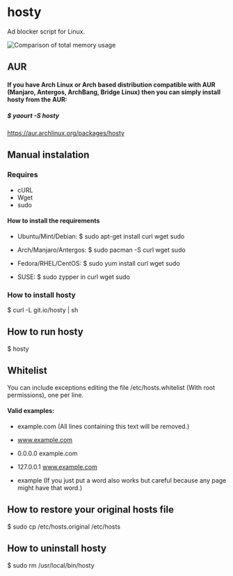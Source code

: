 hosty
=====

Ad blocker script for Linux.

![Comparison of total memory usage](http://chart.apis.google.com/chart?chs=450x150&cht=bhs&chtt=Comparison%20of%20total%20memory%20usage&chd=s:0489&chxl=0:|AdBlock%20(849.8%20MB)|Adblock%20Plus%20(838.7%20MB)|No%20ad%20blocker%20(775.3%20MB)|Hosty%20(725.6%20MB)|&chxt=y)

## AUR

#### If you have Arch Linux or Arch based distribution compatible with AUR (Manjaro, Antergos, ArchBang, Bridge Linux) then you can simply install hosty from the AUR:

##### $ yaourt -S hosty

https://aur.archlinux.org/packages/hosty

## Manual instalation

### Requires
* cURL
* Wget
* sudo

#### How to install the requirements

* Ubuntu/Mint/Debian:
$ sudo apt-get install curl wget sudo

* Arch/Manjaro/Antergos:
$ sudo pacman -S curl wget sudo

* Fedora/RHEL/CentOS:
$ sudo yum install curl wget sudo

* SUSE:
$ sudo zypper in curl wget sudo

### How to install hosty
$ curl -L git.io/hosty | sh

## How to run hosty
$ hosty

## Whitelist
You can include exceptions editing the file /etc/hosts.whitelist (With root permissions), one per line.

#### Valid examples:

* example.com (All lines containing this text will be removed.)

* www.example.com 

* 0.0.0.0 example.com 

* 127.0.0.1 www.example.com 

* example (If you just put a word also works but careful because any page might have that word.)

## How to restore your original hosts file
$ sudo cp /etc/hosts.original /etc/hosts

## How to uninstall hosty
$ sudo rm /usr/local/bin/hosty
